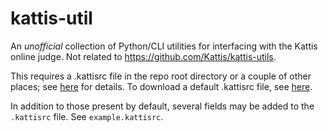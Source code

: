 # kattis-util
An *unofficial* collection of Python/CLI utilities for interfacing with the Kattis online judge. Not related to https://github.com/Kattis/kattis-utils.

This requires a .kattisrc file in the repo root directory or a couple of other places; see [here](https://github.com/Kattis/kattis-cli) for details. To download a default .kattisrc file, see [here](https://open.kattis.com/download/kattisrc).

In addition to those present by default, several fields may be added to the `.kattisrc` file. See `example.kattisrc`.
